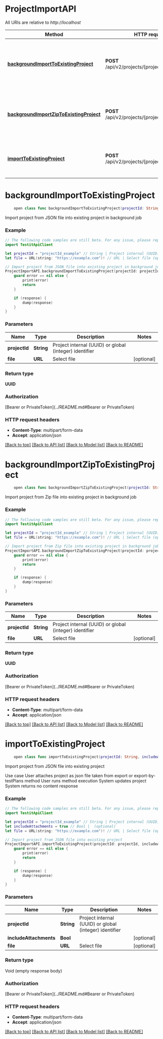 # ProjectImportAPI

All URIs are relative to *http://localhost*

Method | HTTP request | Description
------------- | ------------- | -------------
[**backgroundImportToExistingProject**](ProjectImportAPI.md#backgroundimporttoexistingproject) | **POST** /api/v2/projects/{projectId}/import/json | Import project from JSON file into existing project in background job
[**backgroundImportZipToExistingProject**](ProjectImportAPI.md#backgroundimportziptoexistingproject) | **POST** /api/v2/projects/{projectId}/import/zip | Import project from Zip file into existing project in background job
[**importToExistingProject**](ProjectImportAPI.md#importtoexistingproject) | **POST** /api/v2/projects/{projectId}/import | Import project from JSON file into existing project


# **backgroundImportToExistingProject**
```swift
    open class func backgroundImportToExistingProject(projectId: String, file: URL? = nil, completion: @escaping (_ data: UUID?, _ error: Error?) -> Void)
```

Import project from JSON file into existing project in background job

### Example
```swift
// The following code samples are still beta. For any issue, please report via http://github.com/OpenAPITools/openapi-generator/issues/new
import TestitApiClient

let projectId = "projectId_example" // String | Project internal (UUID) or global (integer) identifier
let file = URL(string: "https://example.com")! // URL | Select file (optional)

// Import project from JSON file into existing project in background job
ProjectImportAPI.backgroundImportToExistingProject(projectId: projectId, file: file) { (response, error) in
    guard error == nil else {
        print(error)
        return
    }

    if (response) {
        dump(response)
    }
}
```

### Parameters

Name | Type | Description  | Notes
------------- | ------------- | ------------- | -------------
 **projectId** | **String** | Project internal (UUID) or global (integer) identifier | 
 **file** | **URL** | Select file | [optional] 

### Return type

**UUID**

### Authorization

[Bearer or PrivateToken](../README.md#Bearer or PrivateToken)

### HTTP request headers

 - **Content-Type**: multipart/form-data
 - **Accept**: application/json

[[Back to top]](#) [[Back to API list]](../README.md#documentation-for-api-endpoints) [[Back to Model list]](../README.md#documentation-for-models) [[Back to README]](../README.md)

# **backgroundImportZipToExistingProject**
```swift
    open class func backgroundImportZipToExistingProject(projectId: String, file: URL? = nil, completion: @escaping (_ data: UUID?, _ error: Error?) -> Void)
```

Import project from Zip file into existing project in background job

### Example
```swift
// The following code samples are still beta. For any issue, please report via http://github.com/OpenAPITools/openapi-generator/issues/new
import TestitApiClient

let projectId = "projectId_example" // String | Project internal (UUID) or global (integer) identifier
let file = URL(string: "https://example.com")! // URL | Select file (optional)

// Import project from Zip file into existing project in background job
ProjectImportAPI.backgroundImportZipToExistingProject(projectId: projectId, file: file) { (response, error) in
    guard error == nil else {
        print(error)
        return
    }

    if (response) {
        dump(response)
    }
}
```

### Parameters

Name | Type | Description  | Notes
------------- | ------------- | ------------- | -------------
 **projectId** | **String** | Project internal (UUID) or global (integer) identifier | 
 **file** | **URL** | Select file | [optional] 

### Return type

**UUID**

### Authorization

[Bearer or PrivateToken](../README.md#Bearer or PrivateToken)

### HTTP request headers

 - **Content-Type**: multipart/form-data
 - **Accept**: application/json

[[Back to top]](#) [[Back to API list]](../README.md#documentation-for-api-endpoints) [[Back to Model list]](../README.md#documentation-for-models) [[Back to README]](../README.md)

# **importToExistingProject**
```swift
    open class func importToExistingProject(projectId: String, includeAttachments: Bool? = nil, file: URL? = nil, completion: @escaping (_ data: Void?, _ error: Error?) -> Void)
```

Import project from JSON file into existing project

 Use case   User attaches project as json file taken from export or export-by-testPlans method   User runs method execution   System updates project   System returns no content response

### Example
```swift
// The following code samples are still beta. For any issue, please report via http://github.com/OpenAPITools/openapi-generator/issues/new
import TestitApiClient

let projectId = "projectId_example" // String | Project internal (UUID) or global (integer) identifier
let includeAttachments = true // Bool |  (optional)
let file = URL(string: "https://example.com")! // URL | Select file (optional)

// Import project from JSON file into existing project
ProjectImportAPI.importToExistingProject(projectId: projectId, includeAttachments: includeAttachments, file: file) { (response, error) in
    guard error == nil else {
        print(error)
        return
    }

    if (response) {
        dump(response)
    }
}
```

### Parameters

Name | Type | Description  | Notes
------------- | ------------- | ------------- | -------------
 **projectId** | **String** | Project internal (UUID) or global (integer) identifier | 
 **includeAttachments** | **Bool** |  | [optional] 
 **file** | **URL** | Select file | [optional] 

### Return type

Void (empty response body)

### Authorization

[Bearer or PrivateToken](../README.md#Bearer or PrivateToken)

### HTTP request headers

 - **Content-Type**: multipart/form-data
 - **Accept**: application/json

[[Back to top]](#) [[Back to API list]](../README.md#documentation-for-api-endpoints) [[Back to Model list]](../README.md#documentation-for-models) [[Back to README]](../README.md)

